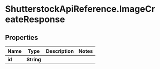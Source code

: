 # ShutterstockApiReference.ImageCreateResponse

## Properties
Name | Type | Description | Notes
------------ | ------------- | ------------- | -------------
**id** | **String** |  | 


